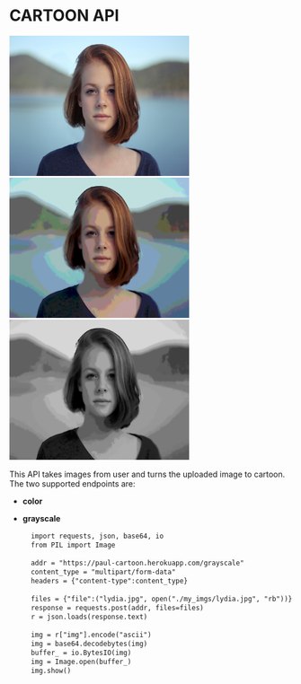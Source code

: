 
# CARTOON API
<p float="left">
    <img src="./sample3.png" width="320" height="250">
    <img src="./sample2.png" width="320" height="250">
    <img src="./sample1.png" width="320" height="250">
</p>

This API takes images from user and turns the uploaded image to cartoon.
The two supported endpoints are:
- **color**
- **grayscale**

        import requests, json, base64, io
        from PIL import Image
        
        addr = "https://paul-cartoon.herokuapp.com/grayscale"
        content_type = "multipart/form-data"
        headers = {"content-type":content_type}
        
        files = {"file":("lydia.jpg", open("./my_imgs/lydia.jpg", "rb"))}
        response = requests.post(addr, files=files)
        r = json.loads(response.text)
        
        img = r["img"].encode("ascii")
        img = base64.decodebytes(img)
        buffer_ = io.BytesIO(img)
        img = Image.open(buffer_)
        img.show()
